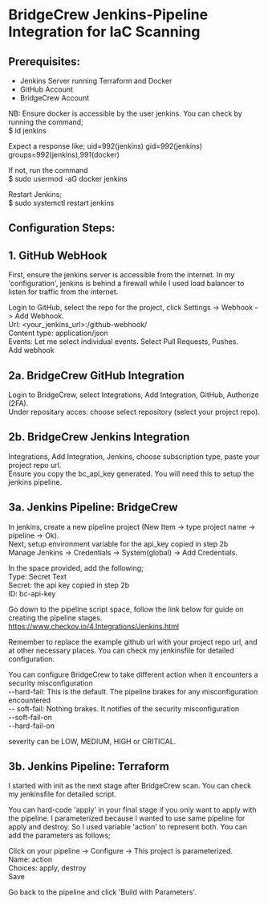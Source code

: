 <!DOCTYPE html>
<html>
<head>
 
</head>
<body>

# BridgeCrew Jenkins-Pipeline Integration for IaC Scanning

## Prerequisites:

- Jenkins Server running Terraform and Docker
- GitHub Account
- BridgeCrew Account

NB: Ensure docker is accessible by the user jenkins. You can check by running the command; <br>
$ id jenkins <br>

Expect a response like; uid=992(jenkins) gid=992(jenkins) groups=992(jenkins),991(docker)

If not, run the command <br>
$ sudo usermod -aG docker jenkins

Restart Jenkins; <br>
$ sudo systemctl restart jenkins

## Configuration Steps:

## 1. GitHub WebHook

First, ensure the jenkins server is accessible from the internet. In my 'configuration', jenkins is behind a firewall while I used load balancer to listen for traffic from the internet. 

Login to GitHub, select the repo for the project, click Settings -> Webhook -> Add Webhook. <br>
Url: <your_jenkins_url>:<port>/github-webhook/ <br>
Content type: application/json <br>
Events: Let me select individual events. Select Pull Requests, Pushes. <br>
Add webhook

## 2a. BridgeCrew GitHub Integration

Login to BridgeCrew, select Integrations, Add Integration, GitHub, Authorize (2FA). <br>
Under repositary acces: choose select repository (select your project repo). 


## 2b. BridgeCrew Jenkins Integration

Integrations, Add Integration, Jenkins, choose subscription type, paste your project repo url. <br>
Ensure you copy the bc_api_key generated. You will need this to setup the jenkins pipeline. <br>

## 3a. Jenkins Pipeline: BridgeCrew

In jenkins, create a new pipeline project (New Item -> type project name -> pipeline -> Ok). <br>
Next, setup environment variable for the api_key copied in step 2b <br>
Manage Jenkins -> Credentials -> System(global) -> Add Credentials. <br>

In the space provided, add the following; <br>
Type: Secret Text <br>
Secret: the api key copied in step 2b <br>
ID: bc-api-key

Go down to the pipeline script space, follow the link below for guide on creating the pipeline stages. <br>
https://www.checkov.io/4.Integrations/Jenkins.html

Remember to replace the example github url with your project repo url, and at other necessary places. You can check my jenkinsfile for detailed configuration. 

You can configure BridgeCrew to take different action when it encounters a security misconfiguration <br>
--hard-fail: This is the default. The pipeline brakes for any misconfiguration encountered <br>
-- soft-fail: Nothing brakes. It notifies of the security misconfiguration <br>
--soft-fail-on <severity> <br>
--hard-fail-on <severity>

severity can be LOW, MEDIUM, HIGH or CRITICAL. 

## 3b. Jenkins Pipeline: Terraform

I started with init as the next stage after BridgeCrew scan. You can check my jenkinsfile for detailed script. 

You can hard-code 'apply' in your final stage if you only want to apply with the pipeline. I parameterized because I wanted to use same pipeline for apply and destroy. So I used variable 'action' to represent both. You can add the parameters as follows;

Click on your pipeline -> Configure -> This project is parameterized. <br>
Name: action <br>
Choices: apply, destroy <br>
Save

Go back to the pipeline and click 'Build with Parameters'.

</body>
</html>